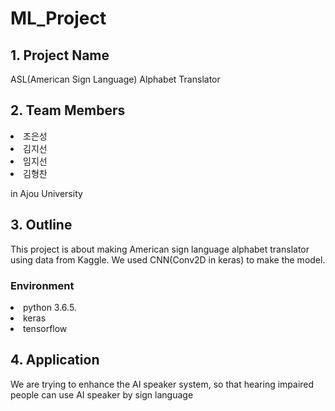 # ML_Project

## 1. Project Name
ASL(American Sign Language) Alphabet Translator

## 2. Team Members
<li>조은성
<li>김지선
<li>임지선
<li>김형찬

in Ajou University

## 3. Outline
This project is about making American sign language alphabet translator using data from Kaggle. We used CNN(Conv2D in keras) to make the model.

### Environment
<li> python 3.6.5.
<li> keras
<li> tensorflow

## 4. Application
We are trying to enhance the AI speaker system, so that hearing impaired people can use AI speaker by sign language
